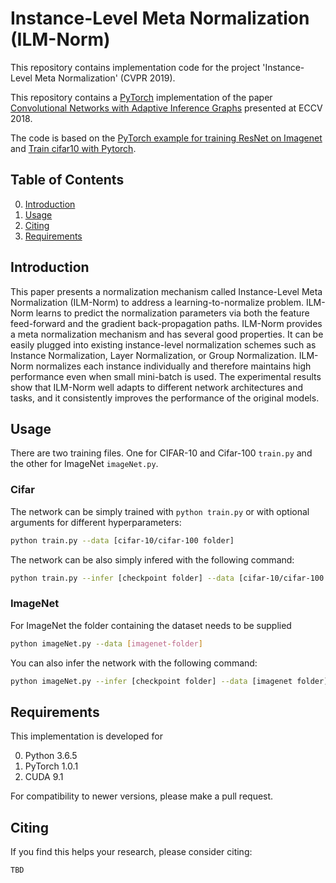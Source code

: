 # Instance-Level Meta Normalization (ILM-Norm)
This repository contains implementation code for the project 'Instance-Level Meta Normalization' (CVPR 2019).  

This repository contains a [PyTorch](http://pytorch.org/) implementation of the paper [Convolutional Networks with Adaptive Inference Graphs](https://arxiv.org/abs/1711.11503) presented at ECCV 2018. 

The code is based on the [PyTorch example for training ResNet on Imagenet](https://github.com/pytorch/examples/tree/master/imagenet) and [Train cifar10 with Pytorch](https://github.com/kuangliu/pytorch-cifar).

## Table of Contents
0. [Introduction](#introduction)
0. [Usage](#usage)
0. [Citing](#citing)
0. [Requirements](#requirements)

## Introduction
This paper presents a normalization mechanism called Instance-Level Meta Normalization (ILM-Norm) to address a learning-to-normalize problem. ILM-Norm learns to predict the normalization parameters via both the feature feed-forward and the gradient back-propagation paths.
ILM-Norm provides a meta normalization mechanism and has several good properties. It can be easily plugged into existing instance-level normalization schemes such as Instance Normalization, Layer Normalization, or Group Normalization. ILM-Norm normalizes each instance individually and therefore maintains high performance even when small mini-batch is used. The experimental results show that ILM-Norm well adapts to different network architectures and tasks, and it consistently improves the performance of the original models.

## Usage
There are two training files. One for CIFAR-10 and Cifar-100 `train.py` and the other for ImageNet `imageNet.py`.

### Cifar
The network can be simply trained with `python train.py` or with optional arguments for different hyperparameters:
```sh
python train.py --data [cifar-10/cifar-100 folder]
```

The network can be also simply infered with the following command:
```sh
python train.py --infer [checkpoint folder] --data [cifar-10/cifar-100 folder]
```

### ImageNet
For ImageNet the folder containing the dataset needs to be supplied

```sh
python imageNet.py --data [imagenet-folder]
```

You can also infer the network with the following command:

```sh
python imageNet.py --infer [checkpoint folder] --data [imagenet folder]
```

## Requirements 
This implementation is developed for 

0. Python 3.6.5
0. PyTorch 1.0.1
0. CUDA 9.1

For compatibility to newer versions, please make a pull request.

## Citing
If you find this helps your research, please consider citing:

```
TBD
```

